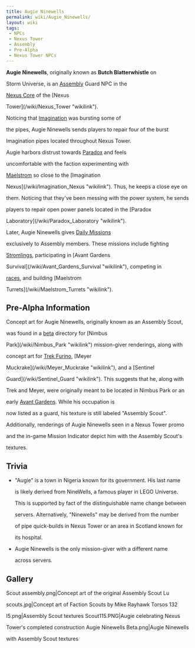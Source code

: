 ```yaml
---
title: Augie Ninewells
permalink: wiki/Augie_Ninewells/
layout: wiki
tags:
 - NPCs
 - Nexus Tower
 - Assembly
 - Pre-Alpha
 - Nexus Tower NPCs
---
```


**Augie Ninewells**, originally known as **Butch Blatterwhistle** on
Storm Universe, is an [Assembly](/wiki/Assembly "wikilink") Guard NPC in the
[Nexus Core](/wiki/Nexus_Core "wikilink") of the [Nexus
Tower](/wiki/Nexus_Tower "wikilink").

Noticing that [Imagination](/wiki/Imagination "wikilink") was bursting some of
the pipes, Augie Ninewells sends players to repair four of the burst
Imagination pipes located throughout Nexus Tower.

Augie harbors distrust towards [Paradox](/wiki/Paradox "wikilink") and feels
uncomfortable with the faction experimenting with
[Maelstrom](/wiki/Maelstrom "wikilink") so close to the [Imagination
Nexus](/wiki/Imagination_Nexus "wikilink"). Thus, he keeps a close eye on
them. Noticing that they've been messing with the power system, he sends
players to repair open power panels located in the [Paradox
Laboratory](/wiki/Paradox_Laboratory "wikilink").

Later, Augie Ninewells gives [Daily Missions](/wiki/Daily_Missions "wikilink")
exclusively to Assembly members. These missions include fighting
[Stromlings](/wiki/Stromlings "wikilink"), participating in [Avant Gardens
Survival](/wiki/Avant_Gardens_Survival "wikilink"), competing in
[races](/wiki/Race_Track "wikilink"), and building [Maelstrom
Turrets](/wiki/Maelstrom_Turrets "wikilink").

## Pre-Alpha Information

Concept art for Augie Ninewells, originally known as an Assembly Scout,
was found in a [beta](beta "wikilink") directory for [Nimbus
Park](/wiki/Nimbus_Park "wikilink") mission-giver renderings, along with
concept art for [Trek Furino](/wiki/Trek_Furino "wikilink"), [Meyer
Muckrake](/wiki/Meyer_Muckrake "wikilink"), and a [Sentinel
Guard](/wiki/Sentinel_Guard "wikilink"). This suggests that he, along with
Trek and Meyer, were originally meant to be located in Nimbus Park or an
early [Avant Gardens](/wiki/Avant_Gardens "wikilink"). While his occupation is
now listed as a guard, his texture is still labeled "Assembly Scout".
Additionally, renderings of Augie Ninewells seen in a Nexus Tower promo
and the in-game Mission Indicator depict him with the Assembly Scout's
textures.

## Trivia

-   "Augie" is a town in Nigeria known for its government. His last name
    is likely derived from NineWells, a famous player in LEGO Universe.
    This is supported by fact of the distinguishable name change between
    servers. Alternatively, "Ninewells" may be derived from the number
    of pipe quick-builds in Nexus Tower or an area in Scotland known for
    its hospital.
-   Augie Ninewells is the only mission-giver with a different name
    across servers.

## Gallery

Scout assembly.png\|Concept art of the original Assembly Scout Lu
scouts.jpg\|Concept art of Faction Scouts by Mike Rayhawk Torsos 132
I5.png\|Assembly Scout textures Scout115.PNG\|Augie celebrating Nexus
Tower's completed construction Augie Ninewells Beta.png\|Augie Ninewells
with Assembly Scout textures
